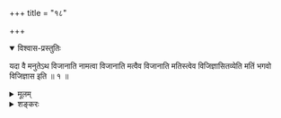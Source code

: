 +++
title = "१८"

+++

<details open><summary>विश्वास-प्रस्तुतिः</summary>

यदा वै मनुतेऽथ विजानाति नामत्वा विजानाति मत्वैव विजानाति मतिस्त्वेव
विजिज्ञासितव्येति मतिं भगवो विजिज्ञास इति ॥ १ ॥
</details>

<details><summary>मूलम्</summary>

यदा वै मनुतेऽथ विजानाति नामत्वा विजानाति मत्वैव विजानाति मतिस्त्वेव
विजिज्ञासितव्येति मतिं भगवो विजिज्ञास इति ॥ १ ॥
</details>

<details><summary>शङ्करः</summary>

यदा वै मनुत इति । मतिः मननं तर्कः ॥

इति अष्टादशखण्डभाष्यम् ॥
</details>

